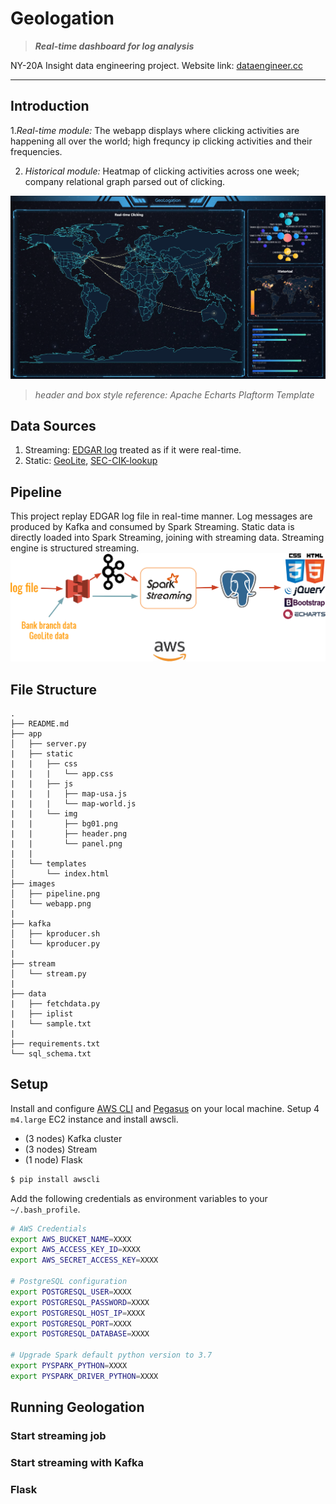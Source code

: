 # Geologation
> ***Real-time dashboard for log analysis***

NY-20A Insight data engineering project.
Website link: [dataengineer.cc](http://dataengineer.cc/)

***

## Introduction

  1.*Real-time module:* The webapp displays where clicking activities are happening all over the world; high frequncy ip clicking activities and their frequencies.

  2. *Historical module:* Heatmap of clicking activities across one week; company relational graph parsed out of clicking. 

![](./images/webapp.png)
> *header and box style reference: Apache Echarts Plaftorm Template*

## Data Sources
  1. Streaming: [EDGAR log](https://www.sec.gov/dera/data/edgar-log-file-data-set.html) treated as if it were real-time.
  2. Static: [GeoLite](https://lite.ip2location.com/ip2location-lite), [SEC-CIK-lookup](https://www.sec.gov/Archives/edgar/cik-lookup-data.txt)

## Pipeline

This project replay EDGAR log file in real-time manner. Log messages are produced by Kafka and consumed by Spark Streaming. Static data is directly loaded into Spark Streaming, joining with streaming data. Streaming engine is structured streaming.
![](./images/pipeline.png)

## File Structure
```
.
├── README.md
├── app
│   ├── server.py
|   ├── static
|   |   ├── css
|   |   |   └── app.css
|   |   ├── js
|   |   |   ├── map-usa.js
|   |   |   └── map-world.js
|   |   └── img
|   |       ├── bg01.png
|   |       ├── header.png
|   |       └── panel.png
|   |
│   └── templates
│       └── index.html
├── images
│   ├── pipeline.png
│   └── webapp.png
|
├── kafka
│   ├── kproducer.sh
│   └── kproducer.py
|
├── stream
│   └── stream.py
|
├── data
|   ├── fetchdata.py
|   ├── iplist
|   └── sample.txt
|
├── requirements.txt
└── sql_schema.txt
```

## Setup
Install and configure [AWS CLI](https://aws.amazon.com/cli/) and [Pegasus](https://github.com/InsightDataScience/pegasus) on your local machine. Setup 4 `m4.large` EC2 instance and install awscli.

- (3 nodes) Kafka cluster
- (3 nodes) Stream
- (1 node) Flask

```bash
$ pip install awscli
```
Add the following credentials as environment variables to your `~/.bash_profile`.

```bash
# AWS Credentials
export AWS_BUCKET_NAME=XXXX
export AWS_ACCESS_KEY_ID=XXXX
export AWS_SECRET_ACCESS_KEY=XXXX

# PostgreSQL configuration
export POSTGRESQL_USER=XXXX
export POSTGRESQL_PASSWORD=XXXX
export POSTGRESQL_HOST_IP=XXXX
export POSTGRESQL_PORT=XXXX
export POSTGRESQL_DATABASE=XXXX

# Upgrade Spark default python version to 3.7
export PYSPARK_PYTHON=XXXX
export PYSPARK_DRIVER_PYTHON=XXXX
```

## Running Geologation
### Start streaming job
### Start streaming with Kafka
### Flask
